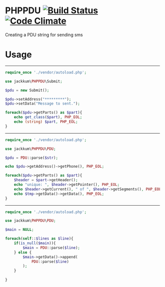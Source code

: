 # PHPPDU [![Build Status](https://travis-ci.org/jackkum/PHPPDU.svg?branch=master)](https://travis-ci.org/jackkum/PHPPDU) [![Code Climate](https://codeclimate.com/github/jackkum/PHPPDU/badges/gpa.svg)](https://codeclimate.com/github/jackkum/PHPPDU)

Creating a PDU string for sending sms

# Usage
----------------------

```php
require_once './vendor/autoload.php';

use jackkum\PHPPDU\Submit;

$pdu = new Submit();

$pdu->setAddress("*********");
$pdu->setData("Message to sent.");

foreach($pdu->getParts() as $part){
	echo get_class($part), PHP_EOL;
	echo (string) $part, PHP_EOL;
}
```
----------------------

```php
require_once './vendor/autoload.php';

use jackkum\PHPPDU\PDU;

$pdu = PDU::parse($str);

echo $pdu->getAddress()->getPhone(), PHP_EOL;

foreach($pdu->getParts() as $part){
	$header = $part->getHeader();
	echo "unique: ", $header->getPointer(), PHP_EOL;
	echo $header->getCurrent(), " of ", $header->getSegments(), PHP_EOL;
	echo $tmp->getData()->getData(), PHP_EOL;
}

```
----------------------

```php
require_once './vendor/autoload.php';

use jackkum\PHPPDU\PDU;

$main = NULL;

foreach(self::$lines as $line){
	if(is_null($main)){
		$main = PDU::parse($line);
	} else {
		$main->getData()->append(
			PDU::parse($line)
		);
	}
	
}
```
